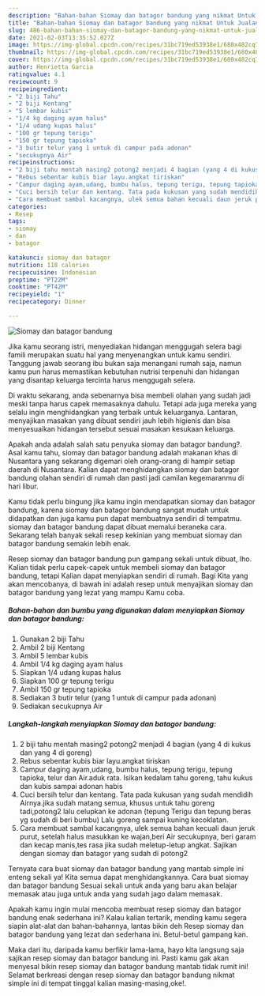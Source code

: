 ```yaml
---
description: "Bahan-bahan Siomay dan batagor bandung yang nikmat Untuk Jualan"
title: "Bahan-bahan Siomay dan batagor bandung yang nikmat Untuk Jualan"
slug: 486-bahan-bahan-siomay-dan-batagor-bandung-yang-nikmat-untuk-jualan
date: 2021-02-03T13:35:52.027Z
image: https://img-global.cpcdn.com/recipes/31bc719ed53938e1/680x482cq70/siomay-dan-batagor-bandung-foto-resep-utama.jpg
thumbnail: https://img-global.cpcdn.com/recipes/31bc719ed53938e1/680x482cq70/siomay-dan-batagor-bandung-foto-resep-utama.jpg
cover: https://img-global.cpcdn.com/recipes/31bc719ed53938e1/680x482cq70/siomay-dan-batagor-bandung-foto-resep-utama.jpg
author: Henrietta Garcia
ratingvalue: 4.1
reviewcount: 9
recipeingredient:
- "2 biji Tahu"
- "2 biji Kentang"
- "5 lembar kubis"
- "1/4 kg daging ayam halus"
- "1/4 udang kupas halus"
- "100 gr tepung terigu"
- "150 gr tepung tapioka"
- "3 butir telur yang 1 untuk di campur pada adonan"
- "secukupnya Air"
recipeinstructions:
- "2 biji tahu mentah masing2 potong2 menjadi 4 bagian (yang 4 di kukus dan yang 4 di goreng)"
- "Rebus sebentar kubis biar layu.angkat tiriskan"
- "Campur daging ayam,udang, bumbu halus, tepung terigu, tepung tapioka, telur dan Air.aduk rata. Isikan kedalam tahu goreng, tahu kukus dan kubis sampai adonan habis"
- "Cuci bersih telur dan kentang. Tata pada kukusan yang sudah mendidih Airnya.jika sudah matang semua, khusus untuk tahu goreng tadi,potong2 lalu celupkan ke adonan (tepung Terigu dan tepung beras yg sudah di beri bumbu) Lalu goreng sampai kuning kecoklatan."
- "Cara membuat sambal kacangnya, ulek semua bahan kecuali daun jeruk purut, setelah halus masukkan ke wajan,beri Air secukupnya, beri garam dan kecap manis,tes rasa jika sudah meletup-letup angkat. Sajikan dengan siomay dan batagor yang sudah di potong2"
categories:
- Resep
tags:
- siomay
- dan
- batagor

katakunci: siomay dan batagor 
nutrition: 118 calories
recipecuisine: Indonesian
preptime: "PT22M"
cooktime: "PT42M"
recipeyield: "1"
recipecategory: Dinner

---
```



![Siomay dan batagor bandung](https://img-global.cpcdn.com/recipes/31bc719ed53938e1/680x482cq70/siomay-dan-batagor-bandung-foto-resep-utama.jpg)

Jika kamu seorang istri, menyediakan hidangan menggugah selera bagi famili merupakan suatu hal yang menyenangkan untuk kamu sendiri. Tanggung jawab seorang ibu bukan saja menangani rumah saja, namun kamu pun harus memastikan kebutuhan nutrisi terpenuhi dan hidangan yang disantap keluarga tercinta harus menggugah selera.

Di waktu  sekarang, anda sebenarnya bisa membeli olahan yang sudah jadi meski tanpa harus capek memasaknya dahulu. Tetapi ada juga mereka yang selalu ingin menghidangkan yang terbaik untuk keluarganya. Lantaran, menyajikan masakan yang dibuat sendiri jauh lebih higienis dan bisa menyesuaikan hidangan tersebut sesuai masakan kesukaan keluarga. 



Apakah anda adalah salah satu penyuka siomay dan batagor bandung?. Asal kamu tahu, siomay dan batagor bandung adalah makanan khas di Nusantara yang sekarang digemari oleh orang-orang di hampir setiap daerah di Nusantara. Kalian dapat menghidangkan siomay dan batagor bandung olahan sendiri di rumah dan pasti jadi camilan kegemaranmu di hari libur.

Kamu tidak perlu bingung jika kamu ingin mendapatkan siomay dan batagor bandung, karena siomay dan batagor bandung sangat mudah untuk didapatkan dan juga kamu pun dapat membuatnya sendiri di tempatmu. siomay dan batagor bandung dapat dibuat memalui beraneka cara. Sekarang telah banyak sekali resep kekinian yang membuat siomay dan batagor bandung semakin lebih enak.

Resep siomay dan batagor bandung pun gampang sekali untuk dibuat, lho. Kalian tidak perlu capek-capek untuk membeli siomay dan batagor bandung, tetapi Kalian dapat menyiapkan sendiri di rumah. Bagi Kita yang akan mencobanya, di bawah ini adalah resep untuk menyajikan siomay dan batagor bandung yang lezat yang mampu Kamu coba.

<!--inarticleads1-->

##### Bahan-bahan dan bumbu yang digunakan dalam menyiapkan Siomay dan batagor bandung:

1. Gunakan 2 biji Tahu
1. Ambil 2 biji Kentang
1. Ambil 5 lembar kubis
1. Ambil 1/4 kg daging ayam halus
1. Siapkan 1/4 udang kupas halus
1. Siapkan 100 gr tepung terigu
1. Ambil 150 gr tepung tapioka
1. Sediakan 3 butir telur (yang 1 untuk di campur pada adonan)
1. Sediakan secukupnya Air




<!--inarticleads2-->

##### Langkah-langkah menyiapkan Siomay dan batagor bandung:

1. 2 biji tahu mentah masing2 potong2 menjadi 4 bagian (yang 4 di kukus dan yang 4 di goreng)
1. Rebus sebentar kubis biar layu.angkat tiriskan
1. Campur daging ayam,udang, bumbu halus, tepung terigu, tepung tapioka, telur dan Air.aduk rata. Isikan kedalam tahu goreng, tahu kukus dan kubis sampai adonan habis
1. Cuci bersih telur dan kentang. Tata pada kukusan yang sudah mendidih Airnya.jika sudah matang semua, khusus untuk tahu goreng tadi,potong2 lalu celupkan ke adonan (tepung Terigu dan tepung beras yg sudah di beri bumbu) Lalu goreng sampai kuning kecoklatan.
1. Cara membuat sambal kacangnya, ulek semua bahan kecuali daun jeruk purut, setelah halus masukkan ke wajan,beri Air secukupnya, beri garam dan kecap manis,tes rasa jika sudah meletup-letup angkat. Sajikan dengan siomay dan batagor yang sudah di potong2




Ternyata cara buat siomay dan batagor bandung yang mantab simple ini enteng sekali ya! Kita semua dapat menghidangkannya. Cara buat siomay dan batagor bandung Sesuai sekali untuk anda yang baru akan belajar memasak atau juga untuk anda yang sudah jago dalam memasak.

Apakah kamu ingin mulai mencoba membuat resep siomay dan batagor bandung enak sederhana ini? Kalau kalian tertarik, mending kamu segera siapin alat-alat dan bahan-bahannya, lantas bikin deh Resep siomay dan batagor bandung yang lezat dan sederhana ini. Betul-betul gampang kan. 

Maka dari itu, daripada kamu berfikir lama-lama, hayo kita langsung saja sajikan resep siomay dan batagor bandung ini. Pasti kamu gak akan menyesal bikin resep siomay dan batagor bandung mantab tidak rumit ini! Selamat berkreasi dengan resep siomay dan batagor bandung nikmat simple ini di tempat tinggal kalian masing-masing,oke!.


